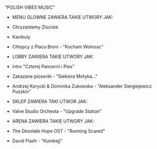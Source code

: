 "POLISH VIBES MUSIC"

- MENU GLOWNE ZAWIERA TAKIE UTWORY JAK:

- Chryzantemy Zlociste
- Kanikuly
- Chlopcy z Placu Broni - "Kocham Wolnosc"

- LOBBY ZAWIERA TAKIE UTWORY JAK:

- intro "Czterej Pancerni i Pies"
- Zakazane piosenki - "Siekiera Motyka..."
- Andrzej Korycki & Dominika Zukowska - "Aleksander Siergiejewicz Puszkin"

- SKLEP ZAWIERA TAKI UTWOR JAK:

- Valve Studio Orchesta - "Upgrade Station"

- ARENA ZAWIERA TAKIE UTWORY JAK:

- The Desolate Hope OST - "Running Scared"
- David Flash - "Kumbejj"
